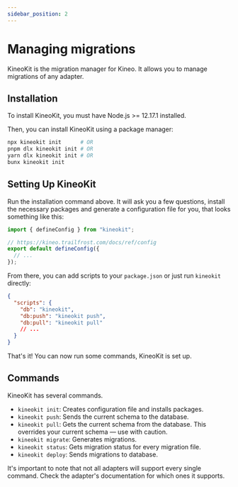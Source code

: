 ```yaml
---
sidebar_position: 2
---
```


# Managing migrations

KineoKit is the migration manager for Kineo. It allows you to manage migrations of any adapter.

## Installation

To install KineoKit, you must have Node.js >= 12.17.1 installed.

Then, you can install KineoKit using a package manager:

```sh
npx kineokit init      # OR
pnpm dlx kineokit init # OR
yarn dlx kineokit init # OR
bunx kineokit init
```

## Setting Up KineoKit

Run the installation command above. It will ask you a few questions, install the necessary packages and generate a configuration file for you, that looks something like this:

```ts
import { defineConfig } from "kineokit";

// https://kineo.trailfrost.com/docs/ref/config
export default defineConfig({
  // ...
});
```

From there, you can add scripts to your `package.json` or just run `kineokit` directly:

```json
{
  "scripts": {
    "db": "kineokit",
    "db:push": "kineokit push",
    "db:pull": "kineokit pull"
    // ...
  }
}
```

That's it! You can now run some commands, KineoKit is set up.

## Commands

KineoKit has several commands.

- `kineokit init`: Creates configuration file and installs packages.
- `kineokit push`: Sends the current schema to the database.
- `kineokit pull`: Gets the current schema from the database. This overrides your current schema — use with caution.
- `kineokit migrate`: Generates migrations.
- `kineokit status`: Gets migration status for every migration file.
- `kineokit deploy`: Sends migrations to database.

It's important to note that not all adapters will support every single command. Check the adapter's documentation for which ones it supports.
